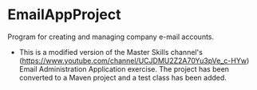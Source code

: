 # EmailAppProject
Program for creating and managing company e-mail accounts.


 *  This is a modified version of the Master Skills channel's (https://www.youtube.com/channel/UCJDMU2Z2A70Yu3pVe_c-HYw)
    Email Administration Application exercise. The project has been converted to a Maven project and a test class has
    been added.

